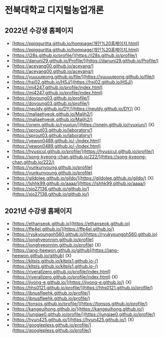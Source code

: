 # 전북대학교 디지털농업개론

## 2022년 수강생 홈페이지

* [https://ppigguritta.github.io/hompage/개인%20홈페이지.html](https://ppigguritta.github.io/hompage/개인%20홈페이지.html)
* [https://j28s.github.io/profile/](https://j28s.github.io/profile/)
* [https://danuni29.github.io/Profile/](https://danuni29.github.io/Profile/)
* [https://aceyang00.github.io/aceyang/](https://aceyang00.github.io/aceyang/)
* [https://yuuuujeong.github.io/file/](https://yuuuujeong.github.io/file/)
* [https://hsj02.github.io/HSJ/](https://hsj02.github.io/HSJ/)
* [https://mj4247.github.io/profile/index.html](https://mj4247.github.io/profile/index.html)
* [https://doyoung03.github.io/profile/](https://doyoung03.github.io/profile/)
* [https://neuldy.github.io/DY/](https://neuldy.github.io/DY/) (X)
* [https://maljaehyeok.github.io/Maljh2/](https://maljaehyeok.github.io/Maljh2/)
* [https://onejn.github.io/ryuxjun/](https://onejn.github.io/ryuxjun/) (X)
* [https://sprout03.github.io/laboratory/](https://sprout03.github.io/laboratory/)
* [https://yewon0489.github.io/-/index.html](https://yewon0489.github.io/-/index.html)
* [https://hyusicul.github.io/profile/](https://hyusicul.github.io/profile/)
* [https://song-kyeong-chan.github.io/222/](https://song-kyeong-chan.github.io/222/)
* [https://yunkunyoung.github.io/profile](https://yunkunyoung.github.io/profile)
* [https://gildolee.github.io/gildo/](https://gildolee.github.io/gildo/) (X)
* [https://lshhk99.github.io/aaaa/](https://lshhk99.github.io/aaaa/)
* [https://sjo27136.github.io/github.io/](https://sjo27136.github.io/github.io/)

## 2021년 수강생 홈페이지

* [https://ethanseok.github.io](https://ethanseok.github.io)
* [https://ffe4el.github.io/](https://ffe4el.github.io/)
* [https://ryukyoungoh560.github.io](https://ryukyoungoh560.github.io)
* [https://jonghyeonnim.github.io/profile](https://jonghyeonnim.github.io/profile) (X)
* [https://jang-heewon.github.io/github](https://jang-heewon.github.io/github) (X)
* [https://kltpls.github.io/kltpls1.github.io-/](https://kltpls.github.io/kltpls1.github.io-/)
* [https://riverallzero.github.io/profile/index.html](https://riverallzero.github.io/profile/index.html) (X)
* [https://jiyong-e.github.io/](https://jiyong-e.github.io/) (X)
* [https://hhs0121.github.io/profile/](https://hhs0121.github.io/profile/)
* [https://jbnusfleehk.github.io/profile/](https://jbnusfleehk.github.io/profile/)
* [https://tonsos.github.io/profile/](https://tonsos.github.io/profile/)
* [https://kangeuihong.github.io/](https://kangeuihong.github.io/)
* [https://jungjae0.github.io/profile/](https://jungjae0.github.io/profile/)
* [https://hyun425.github.io/](https://hyun425.github.io/) (X)
* [https://googleplexs.github.io/profile/](https://googleplexs.github.io/profile/)
